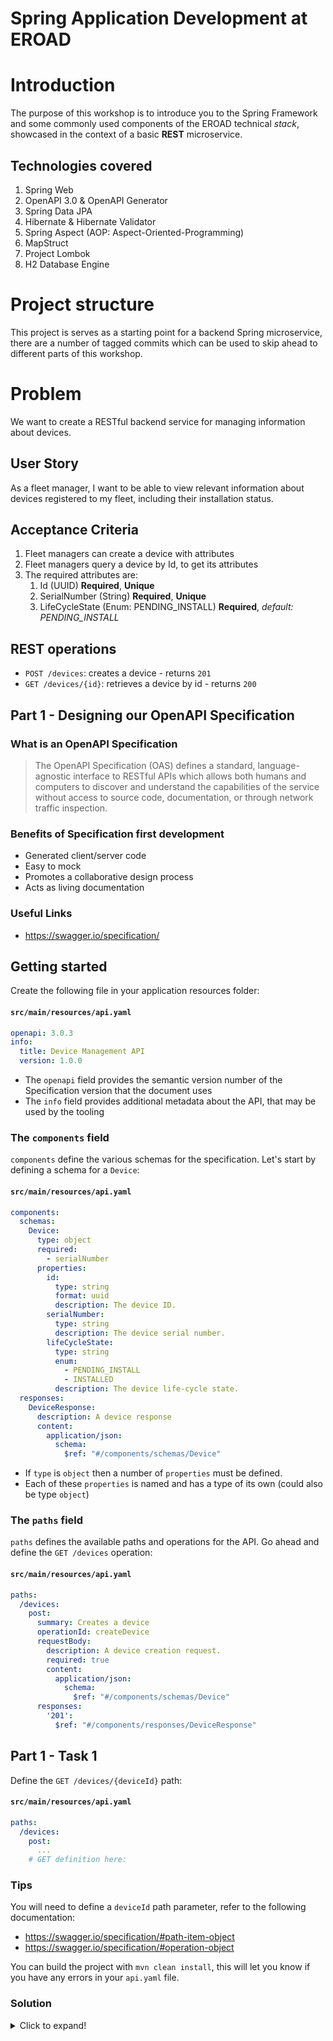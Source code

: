 # Spring Application Development at EROAD

# Introduction
The purpose of this workshop is to introduce you to the Spring Framework and some commonly used components
of the EROAD technical *stack*, showcased in the context of a basic **REST** microservice. 

## Technologies covered
1. Spring Web
2. OpenAPI 3.0 & OpenAPI Generator
3. Spring Data JPA
4. Hibernate & Hibernate Validator
5. Spring Aspect (AOP: Aspect-Oriented-Programming)
6. MapStruct
7. Project Lombok
8. H2 Database Engine

# Project structure
This project is serves as a starting point for a backend Spring microservice, there are a number
of tagged commits which can be used to skip ahead to different parts of this workshop.

# Problem
We want to create a RESTful backend service for managing information about devices.

## User Story
As a fleet manager, I want to be able to view relevant information about devices registered to my fleet,
including their installation status.

## Acceptance Criteria
1. Fleet managers can create a device with attributes
2. Fleet managers query a device by Id, to get its attributes
3. The required attributes are:
   1. Id (UUID) **Required**, **Unique**
   2. SerialNumber (String) **Required**, **Unique**
   3. LifeCycleState (Enum: PENDING_INSTALL) **Required**, *default: PENDING_INSTALL*

## REST operations
* `POST /devices`: creates a device - returns `201`
* `GET /devices/{id}`: retrieves a device by id - returns `200`

## Part 1 - Designing our OpenAPI Specification
### What is an OpenAPI Specification
> The OpenAPI Specification (OAS) defines a standard, language-agnostic interface to RESTful APIs
> which allows both humans and computers to discover and understand the capabilities of the service
> without access to source code, documentation, or through network traffic inspection.

### Benefits of Specification first development
* Generated client/server code
* Easy to mock
* Promotes a collaborative design process
* Acts as living documentation

### Useful Links
* https://swagger.io/specification/

## Getting started
Create the following file in your application resources folder:

#### **`src/main/resources/api.yaml`**
```yaml
openapi: 3.0.3
info:
  title: Device Management API
  version: 1.0.0
```
* The `openapi` field provides the semantic version number of the Specification version that the document uses
* The `info` field provides additional metadata about the API, that may be used by the tooling

### The `components` field
`components` define the various schemas for the specification. Let's start by defining a schema
for a `Device`:
#### **`src/main/resources/api.yaml`**
```yaml
components:
  schemas:
    Device:
      type: object
      required:
        - serialNumber
      properties:
        id:
          type: string
          format: uuid
          description: The device ID.
        serialNumber:
          type: string
          description: The device serial number.
        lifeCycleState:
          type: string
          enum:
            - PENDING_INSTALL
            - INSTALLED
          description: The device life-cycle state.
  responses:
    DeviceResponse:
      description: A device response
      content:
        application/json:
          schema:
            $ref: "#/components/schemas/Device"
```
* If `type` is `object` then a number of `properties` must be defined.
* Each of these `properties` is named and has a type of its own (could also be type `object`)

### The `paths` field
`paths` defines the available paths and operations for the API. Go ahead and define the
`GET /devices` operation: 

#### **`src/main/resources/api.yaml`**
```yaml
paths:
  /devices:
    post:
      summary: Creates a device
      operationId: createDevice
      requestBody:
        description: A device creation request.
        required: true
        content:
          application/json:
            schema:
              $ref: "#/components/schemas/Device"
      responses:
        '201':
          $ref: "#/components/responses/DeviceResponse"
```

## Part 1 - Task 1
Define the `GET /devices/{deviceId}` path:
#### **`src/main/resources/api.yaml`**
```yaml
paths:
  /devices:
    post:
      ...
    # GET definition here:
```

### Tips
You will need to define a `deviceId` path parameter, refer to the following documentation:
* https://swagger.io/specification/#path-item-object
* https://swagger.io/specification/#operation-object

You can build the project with `mvn clean install`, this will let you know if you have any
errors in your `api.yaml` file.

### Solution
<details>
  <summary>Click to expand!</summary>

  #### **`src/main/resources/api.yaml`**
  ```yaml
  paths:
    /devices:
      post:
        # defined already
    /devices/{deviceId}:
      get:
        summary: Returns a device by id
        operationId: getDevice
        parameters:
          - in: path
            name: deviceId
            schema:
              type: string
            required: true
        responses:
          '200':
            $ref: "#/components/responses/DeviceResponse"
  ```

### Examining the generated code
#### **`target/generated-sources/api.yaml`**
```yaml

```

## Part 2 - Designing our Hibernate Entities

## Part 3 - Configuring Spring Data JPA

## Part 4 - Implementing the Controller

## Part 5 - Configuring MapStruct

## Part 6 - Implementing the Service
